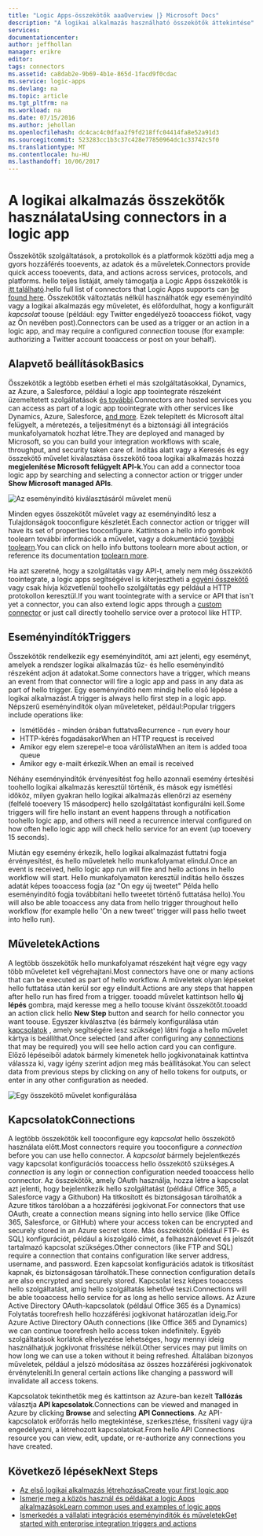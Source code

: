 ```yaml
---
title: "Logic Apps-összekötők aaaOverview |} Microsoft Docs"
description: "A logikai alkalmazás használható összekötők áttekintése"
services: 
documentationcenter: 
author: jeffhollan
manager: erikre
editor: 
tags: connectors
ms.assetid: ca8dab2e-9b69-4b1e-865d-1facd9f0cdac
ms.service: logic-apps
ms.devlang: na
ms.topic: article
ms.tgt_pltfrm: na
ms.workload: na
ms.date: 07/15/2016
ms.author: jehollan
ms.openlocfilehash: dc4cac4c0dfaa2f9fd218ffc04414fa8e52a91d3
ms.sourcegitcommit: 523283cc1b3c37c428e77850964dc1c33742c5f0
ms.translationtype: MT
ms.contentlocale: hu-HU
ms.lasthandoff: 10/06/2017
---
```

# <a name="using-connectors-in-a-logic-app"></a><span data-ttu-id="a87cf-103">A logikai alkalmazás összekötők használata</span><span class="sxs-lookup"><span data-stu-id="a87cf-103">Using connectors in a logic app</span></span>
<span data-ttu-id="a87cf-104">Összekötők szolgáltatások, a protokollok és a platformok közötti adja meg a gyors hozzáférés tooevents, az adatok és a műveletek.</span><span class="sxs-lookup"><span data-stu-id="a87cf-104">Connectors provide quick access tooevents, data, and actions across services, protocols, and platforms.</span></span>  <span data-ttu-id="a87cf-105">hello teljes listáját, amely támogatja a Logic Apps összekötők is [itt található](apis-list.md).</span><span class="sxs-lookup"><span data-stu-id="a87cf-105">hello full list of connectors that Logic Apps supports can [be found here](apis-list.md).</span></span>  <span data-ttu-id="a87cf-106">Összekötők változtatás nélkül használhatók egy eseményindító vagy a logikai alkalmazás egy műveletet, és előfordulhat, hogy a konfigurált *kapcsolat* toouse (például: egy Twitter engedélyező tooaccess fiókot, vagy az Ön nevében post).</span><span class="sxs-lookup"><span data-stu-id="a87cf-106">Connectors can be used as a trigger or an action in a logic app, and may require a configured *connection* toouse (for example: authorizing a Twitter account tooaccess or post on your behalf).</span></span>

## <a name="basics"></a><span data-ttu-id="a87cf-107">Alapvető beállítások</span><span class="sxs-lookup"><span data-stu-id="a87cf-107">Basics</span></span>
<span data-ttu-id="a87cf-108">Összekötők a legtöbb esetben érheti el más szolgáltatásokkal, Dynamics, az Azure, a Salesforce, például a logic app toointegrate részeként üzemeltetett szolgáltatások [és további](apis-list.md).</span><span class="sxs-lookup"><span data-stu-id="a87cf-108">Connectors are hosted services you can access as part of a logic app toointegrate with other services like Dynamics, Azure, Salesforce, [and more](apis-list.md).</span></span>  <span data-ttu-id="a87cf-109">Ezek telepített és Microsoft által felügyelt, a méretezés, a teljesítményt és a biztonsági áll integrációs munkafolyamatok hozhat létre.</span><span class="sxs-lookup"><span data-stu-id="a87cf-109">They are deployed and managed by Microsoft, so you can build your integration workflows with scale, throughput, and security taken care of.</span></span>  <span data-ttu-id="a87cf-110">Indítás alatt vagy a Keresés és egy összekötő művelet kiválasztása összekötő tooa logikai alkalmazás hozzá **megjelenítése Microsoft felügyelt API-k**.</span><span class="sxs-lookup"><span data-stu-id="a87cf-110">You can add a connector tooa logic app by searching and selecting a connector action or trigger under **Show Microsoft managed APIs**.</span></span>

![Az eseményindító kiválasztásáról művelet menü][1]

<span data-ttu-id="a87cf-112">Minden egyes összekötőt művelet vagy az eseményindító lesz a Tulajdonságok tooconfigure készletét.</span><span class="sxs-lookup"><span data-stu-id="a87cf-112">Each connector action or trigger will have its set of properties tooconfigure.</span></span>  <span data-ttu-id="a87cf-113">Kattintson a hello info gombok toolearn további információk a művelet, vagy a dokumentáció [további toolearn](apis-list.md).</span><span class="sxs-lookup"><span data-stu-id="a87cf-113">You can click on hello info buttons toolearn more about action, or reference its documentation [toolearn more](apis-list.md).</span></span>

<span data-ttu-id="a87cf-114">Ha azt szeretné, hogy a szolgáltatás vagy API-t, amely nem még összekötő toointegrate, a logic apps segítségével is kiterjesztheti a [egyéni összekötő](../logic-apps/logic-apps-create-api-app.md) vagy csak hívja közvetlenül toohello szolgáltatás egy például a HTTP protokollon keresztül.</span><span class="sxs-lookup"><span data-stu-id="a87cf-114">If you want toointegrate with a service or API that isn't yet a connector, you can also extend logic apps through a [custom connector](../logic-apps/logic-apps-create-api-app.md) or just call directly toohello service over a protocol like HTTP.</span></span>

## <a name="triggers"></a><span data-ttu-id="a87cf-115">Eseményindítók</span><span class="sxs-lookup"><span data-stu-id="a87cf-115">Triggers</span></span>
<span data-ttu-id="a87cf-116">Összekötők rendelkezik egy eseményindítót, ami azt jelenti, egy eseményt, amelyek a rendszer logikai alkalmazás tűz- és hello eseményindító részeként adjon át adatokat.</span><span class="sxs-lookup"><span data-stu-id="a87cf-116">Some connectors have a trigger, which means an event from that connector will fire a logic app and pass in any data as part of hello trigger.</span></span>  <span data-ttu-id="a87cf-117">Egy eseményindító nem mindig hello első lépése a logikai alkalmazást.</span><span class="sxs-lookup"><span data-stu-id="a87cf-117">A trigger is always hello first step in a logic app.</span></span>  <span data-ttu-id="a87cf-118">Népszerű eseményindítók olyan műveleteket, például:</span><span class="sxs-lookup"><span data-stu-id="a87cf-118">Popular triggers include operations like:</span></span>

* <span data-ttu-id="a87cf-119">Ismétlődés - minden órában futtatva</span><span class="sxs-lookup"><span data-stu-id="a87cf-119">Recurrence - run every hour</span></span>
* <span data-ttu-id="a87cf-120">HTTP-kérés fogadásakor</span><span class="sxs-lookup"><span data-stu-id="a87cf-120">When an HTTP request is received</span></span>
* <span data-ttu-id="a87cf-121">Amikor egy elem szerepel-e tooa várólista</span><span class="sxs-lookup"><span data-stu-id="a87cf-121">When an item is added tooa queue</span></span>
* <span data-ttu-id="a87cf-122">Amikor egy e-mailt érkezik.</span><span class="sxs-lookup"><span data-stu-id="a87cf-122">When an email is received</span></span>

<span data-ttu-id="a87cf-123">Néhány eseményindítók érvényesítést fog hello azonnali esemény értesítési toohello logikai alkalmazás keresztül történik, és mások egy ismétlési időköz, milyen gyakran hello logikai alkalmazás ellenőrzi az esemény (felfelé tooevery 15 másodperc) hello szolgáltatást konfigurálni kell.</span><span class="sxs-lookup"><span data-stu-id="a87cf-123">Some triggers will fire hello instant an event happens through a notification toohello logic app, and others will need a recurrence interval configured on how often hello logic app will check hello service for an event (up tooevery 15 seconds).</span></span>  

<span data-ttu-id="a87cf-124">Miután egy esemény érkezik, hello logikai alkalmazást futtatni fogja érvényesítést, és hello műveletek hello munkafolyamat elindul.</span><span class="sxs-lookup"><span data-stu-id="a87cf-124">Once an event is received, hello logic app run will fire and hello actions in hello workflow will start.</span></span>  <span data-ttu-id="a87cf-125">Hello munkafolyamaton keresztül indítás hello összes adatát képes tooaccess fogja (az "On egy új tweetet" Példa hello eseményindító fogja továbbítani hello tweetet történő futtatása hello).</span><span class="sxs-lookup"><span data-stu-id="a87cf-125">You will also be able tooaccess any data from hello trigger throughout hello workflow (for example hello 'On a new tweet' trigger will pass hello tweet into hello run).</span></span>

## <a name="actions"></a><span data-ttu-id="a87cf-126">Műveletek</span><span class="sxs-lookup"><span data-stu-id="a87cf-126">Actions</span></span>
<span data-ttu-id="a87cf-127">A legtöbb összekötők hello munkafolyamat részeként hajt végre egy vagy több műveletet kell végrehajtani.</span><span class="sxs-lookup"><span data-stu-id="a87cf-127">Most connectors have one or many actions that can be executed as part of hello workflow.</span></span>  <span data-ttu-id="a87cf-128">A műveletek olyan lépéseket hello futtatása után kerül sor egy elindult.</span><span class="sxs-lookup"><span data-stu-id="a87cf-128">Actions are any steps that happen after hello run has fired from a trigger.</span></span>  <span data-ttu-id="a87cf-129">tooadd művelet kattintson hello **új lépés** gombra, majd keresse meg a hello toouse kívánt összekötőt.</span><span class="sxs-lookup"><span data-stu-id="a87cf-129">tooadd an action click hello **New Step** button and search for hello connector you want toouse.</span></span>  <span data-ttu-id="a87cf-130">Egyszer kiválasztva (és bármely konfigurálása után [kapcsolatok](#connections) , amely segítségére lesz szüksége) látni fogja a hello művelet kártya is beállíthat.</span><span class="sxs-lookup"><span data-stu-id="a87cf-130">Once selected (and after configuring any [connections](#connections) that may be required) you will see hello action card you can configure.</span></span>  <span data-ttu-id="a87cf-131">Előző lépéseiből adatok bármely kimenetek hello jogkivonatainak kattintva válassza ki, vagy igény szerint adjon meg más beállításokat.</span><span class="sxs-lookup"><span data-stu-id="a87cf-131">You can select data from previous steps by clicking on any of hello tokens for outputs, or enter in any other configuration as needed.</span></span>

![Egy összekötő művelet konfigurálása][2]

## <a name="connections"></a><span data-ttu-id="a87cf-133">Kapcsolatok</span><span class="sxs-lookup"><span data-stu-id="a87cf-133">Connections</span></span>
<span data-ttu-id="a87cf-134">A legtöbb összekötők kell tooconfigure egy *kapcsolat* hello összekötő használata előtt.</span><span class="sxs-lookup"><span data-stu-id="a87cf-134">Most connectors require you tooconfigure a *connection* before you can use hello connector.</span></span>  <span data-ttu-id="a87cf-135">A *kapcsolat* bármely bejelentkezés vagy kapcsolat konfigurációs tooaccess hello összekötő szükséges.</span><span class="sxs-lookup"><span data-stu-id="a87cf-135">A *connection* is any login or connection configuration needed tooaccess hello connector.</span></span>  <span data-ttu-id="a87cf-136">Az összekötők, amely OAuth használja, hozza létre a kapcsolat azt jelenti, hogy bejelentkezik hello szolgáltatást (például Office 365, a Salesforce vagy a Githubon) Ha titkosított és biztonságosan tárolhatók a Azure titkos tárolóban a a hozzáférési jogkivonat.</span><span class="sxs-lookup"><span data-stu-id="a87cf-136">For connectors that use OAuth, create a connection means signing into hello service (like Office 365, Salesforce, or GitHub) where your access token can be encrypted and securely stored in an Azure secret store.</span></span>  <span data-ttu-id="a87cf-137">Más összekötők (például FTP- és SQL) konfigurációt, például a kiszolgáló címét, a felhasználónevet és jelszót tartalmazó kapcsolat szükséges.</span><span class="sxs-lookup"><span data-stu-id="a87cf-137">Other connectors (like FTP and SQL) require a connection that contains configuration like server address, username, and password.</span></span>  <span data-ttu-id="a87cf-138">Ezen kapcsolat konfigurációs adatok is titkosítást kapnak, és biztonságosan tárolhatók.</span><span class="sxs-lookup"><span data-stu-id="a87cf-138">These connection configuration details are also encrypted and securely stored.</span></span>  <span data-ttu-id="a87cf-139">Kapcsolat lesz képes tooaccess hello szolgáltatást, amíg hello szolgáltatás lehetővé teszi.</span><span class="sxs-lookup"><span data-stu-id="a87cf-139">Connections will be able tooaccess hello service for as long as hello service allows.</span></span>  <span data-ttu-id="a87cf-140">Az Azure Active Directory OAuth-kapcsolatok (például Office 365 és a Dynamics) Folytatás toorefresh hello hozzáférési jogkivonat határozatlan ideig.</span><span class="sxs-lookup"><span data-stu-id="a87cf-140">For Azure Active Directory OAuth connections (like Office 365 and Dynamics) we can continue toorefresh hello access token indefinitely.</span></span>  <span data-ttu-id="a87cf-141">Egyéb szolgáltatások korlátok elhelyezése lehetséges, hogy mennyi ideig használhatjuk jogkivonat frissítése nélkül.</span><span class="sxs-lookup"><span data-stu-id="a87cf-141">Other services may put limits on how long we can use a token without it being refreshed.</span></span>  <span data-ttu-id="a87cf-142">Általában bizonyos műveletek, például a jelszó módosítása az összes hozzáférési jogkivonatok érvényteleníti.</span><span class="sxs-lookup"><span data-stu-id="a87cf-142">In general certain actions like changing a password will invalidate all access tokens.</span></span>  

<span data-ttu-id="a87cf-143">Kapcsolatok tekinthetők meg és kattintson az Azure-ban kezelt **Tallózás** választja **API kapcsolatok**.</span><span class="sxs-lookup"><span data-stu-id="a87cf-143">Connections can be viewed and managed in Azure by clicking **Browse** and selecting **API Connections**.</span></span>  <span data-ttu-id="a87cf-144">Az API-kapcsolatok erőforrás hello megtekintése, szerkesztése, frissíteni vagy újra engedélyezni, a létrehozott kapcsolatokat.</span><span class="sxs-lookup"><span data-stu-id="a87cf-144">From hello API Connections resource you can view, edit, update, or re-authorize any connections you have created.</span></span>

## <a name="next-steps"></a><span data-ttu-id="a87cf-145">Következő lépések</span><span class="sxs-lookup"><span data-stu-id="a87cf-145">Next Steps</span></span>
* [<span data-ttu-id="a87cf-146">Az első logikai alkalmazás létrehozása</span><span class="sxs-lookup"><span data-stu-id="a87cf-146">Create your first logic app</span></span>](../logic-apps/logic-apps-create-a-logic-app.md)
* [<span data-ttu-id="a87cf-147">Ismerje meg a közös használ és példákat a logic Apps alkalmazások</span><span class="sxs-lookup"><span data-stu-id="a87cf-147">Learn common uses and examples of logic apps</span></span>](../logic-apps/logic-apps-examples-and-scenarios.md)
* [<span data-ttu-id="a87cf-148">Ismerkedés a vállalati integrációs eseményindítók és műveletek</span><span class="sxs-lookup"><span data-stu-id="a87cf-148">Get started with enterprise integration triggers and actions</span></span>](../logic-apps/logic-apps-enterprise-integration-overview.md)

<!--Image References -->
[1]: ./media/connectors-overview/addAction.png
[2]: ./media/connectors-overview/configureAction.png

